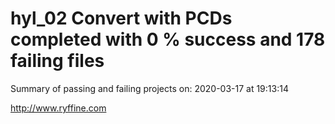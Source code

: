 # hyl_02 Convert with PCDs completed with 0 % success and 178 failing files

Summary of passing and failing projects on: 2020-03-17 at 19:13:14

http://www.ryffine.com
